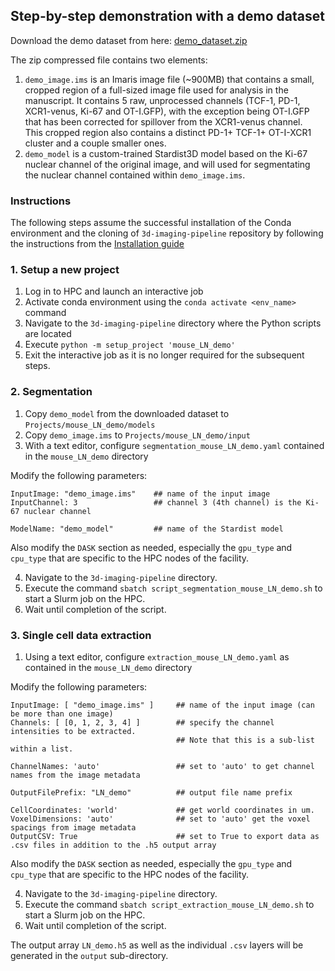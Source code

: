 ## Step-by-step demonstration with a demo dataset

Download the demo dataset from here: [demo_dataset.zip](https://drive.google.com/file/d/1VuBGjNKoN7lw3ZUjE39UChV-XclILlqt/view?usp=sharing)

The zip compressed file contains two elements:
1. `demo_image.ims` is an Imaris image file (~900MB) that contains a small, cropped region of a full-sized image file used for analysis in the manuscript. It contains 5 raw, unprocessed channels (TCF-1, PD-1, XCR1-venus, Ki-67 and OT-I.GFP), with the exception being OT-I.GFP that has been corrected for spillover from the XCR1-venus channel.   
   This cropped region also contains a distinct PD-1+ TCF-1+ OT-I-XCR1 cluster and a couple smaller ones.
2. `demo_model` is a custom-trained Stardist3D model based on the Ki-67 nuclear channel of the original image, and will used for segmentating the nuclear channel contained within `demo_image.ims`.

### Instructions

The following steps assume the successful installation of the Conda environment and the cloning of `3d-imaging-pipeline` repository by following the instructions from the [Installation guide](https://github.com/jlhor/3d-imaging-pipeline-dev/blob/main/doc/installation.md) 

### 1. Setup a new project
1. Log in to HPC and launch an interactive job
2. Activate conda environment using the `conda activate <env_name>` command
3. Navigate to the `3d-imaging-pipeline` directory where the Python scripts are located
4. Execute `python -m setup_project 'mouse_LN_demo'`
5. Exit the interactive job as it is no longer required for the subsequent steps.

### 2. Segmentation
1. Copy `demo_model` from the downloaded dataset to `Projects/mouse_LN_demo/models`
2. Copy `demo_image.ims` to `Projects/mouse_LN_demo/input`
3. With a text editor, configure `segmentation_mouse_LN_demo.yaml` contained in the `mouse_LN_demo` directory   
   
Modify the following parameters:
```
InputImage: "demo_image.ims"    ## name of the input image
InputChannel: 3                 ## channel 3 (4th channel) is the Ki-67 nuclear channel

ModelName: "demo_model"         ## name of the Stardist model
```
   
Also modify the `DASK` section as needed, especially the `gpu_type` and `cpu_type` that are specific to the HPC nodes of the facility.

4. Navigate to the `3d-imaging-pipeline` directory.
5. Execute the command `sbatch script_segmentation_mouse_LN_demo.sh` to start a Slurm job on the HPC.
6. Wait until completion of the script.

### 3. Single cell data extraction
1. Using a text editor, configure `extraction_mouse_LN_demo.yaml` as contained in the `mouse_LN_demo` directory   
   
Modify the following parameters:
```
InputImage: [ "demo_image.ims" ]     ## name of the input image (can be more than one image)
Channels: [ [0, 1, 2, 3, 4] ]        ## specify the channel intensities to be extracted.
                                     ## Note that this is a sub-list within a list.

ChannelNames: 'auto'                 ## set to 'auto' to get channel names from the image metadata

OutputFilePrefix: "LN_demo"          ## output file name prefix

CellCoordinates: 'world'             ## get world coordinates in um.
VoxelDimensions: 'auto'              ## set to 'auto' get the voxel spacings from image metadata
OutputCSV: True                      ## set to True to export data as .csv files in addition to the .h5 output array

```

Also modify the `DASK` section as needed, especially the `gpu_type` and `cpu_type` that are specific to the HPC nodes of the facility.   

4. Navigate to the `3d-imaging-pipeline` directory.
5. Execute the command `sbatch script_extraction_mouse_LN_demo.sh` to start a Slurm job on the HPC.
6. Wait until completion of the script.

The output array `LN_demo.h5` as well as the individual `.csv` layers will be generated in the `output` sub-directory. 



